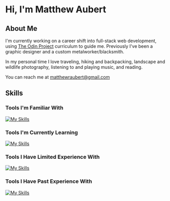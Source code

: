 # Hi, I'm Matthew Aubert

## About Me

I'm currently working on a career shift into full-stack web development, using <a href="https://www.theodinproject.com/">The Odin Project</a> curriculum to guide me. Previously I've been a graphic designer and a custom metalworker/blacksmith.

In my personal time I love traveling, hiking and backpacking, landscape and wildlife photography, listening to and playing music, and reading.

You can reach me at matthewraubert@gmail.com

## Skills

### Tools I'm Familiar With
[![My Skills](https://skillicons.dev/icons?i=js,react,html,css,git,github,vscode,vite,vitest,jest,webpack,babel)](https://skillicons.dev)

### Tools I'm Currently Learning
[![My Skills](https://skillicons.dev/icons?i=nodejs,express,mongodb)](https://skillicons.dev)

### Tools I Have Limited Experience With
[![My Skills](https://skillicons.dev/icons?i=sqlite,py,flask,anaconda,c)](https://skillicons.dev)

### Tools I Have Past Experience With
[![My Skills](https://skillicons.dev/icons?i=ai,ps)](https://skillicons.dev)

<!---
matthewaubert/matthewaubert is a ✨ special ✨ repository because its `README.md` (this file) appears on your GitHub profile.
You can click the Preview link to take a look at your changes.
--->
